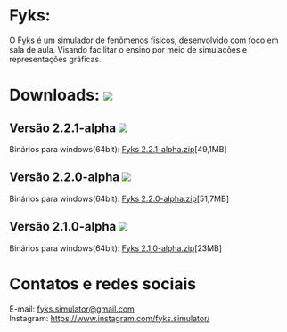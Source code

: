 # Fyks:
O Fyks é um simulador de fenômenos físicos, desenvolvido com foco em sala de aula. Visando facilitar o ensino por meio de simulações e representações gráficas.
# Downloads: ![](https://img.shields.io/github/downloads/rabbithy/fyks/total)
## Versão 2.2.1-alpha ![](https://img.shields.io/github/downloads/rabbithy/fyks/v2.2.1-alpha/total)
Binários para windows(64bit): <a href="https://github.com/Rabbithy/Fyks/releases/download/v2.2.1-alpha/Fyks.v2.2.1-alpha.win_64bit.zip">Fyks 2.2.1-alpha.zip</a>[49,1MB]
## Versão 2.2.0-alpha ![](https://img.shields.io/github/downloads/rabbithy/fyks/v2.2.0-alpha/total)
Binários para windows(64bit): <a href="https://github.com/Rabbithy/Fyks/releases/download/v2.2.0-alpha/Fyks.2.2.0-alpha.zip">Fyks 2.2.0-alpha.zip</a>[51,7MB]
## Versão 2.1.0-alpha ![](https://img.shields.io/github/downloads/rabbithy/fyks/v2.1.0-alpha/total)
Binários para windows(64bit): <a href="https://github.com/Rabbithy/Fyks/releases/download/v2.1.0-alpha/Fyks_win_64bit.zip">Fyks 2.1.0-alpha.zip</a>[23MB]
# Contatos e redes sociais
E-mail: fyks.simulator@gmail.com<br>
Instagram: https://www.instagram.com/fyks.simulator/
